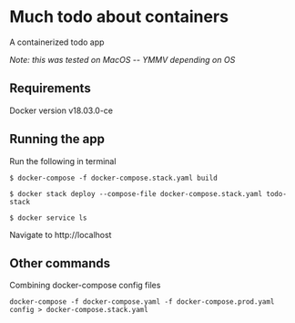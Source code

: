 # Much todo about containers
A containerized todo app

_Note: this was tested on MacOS -- YMMV depending on OS_

## Requirements
Docker version v18.03.0-ce

## Running the app
Run the following in terminal
```
$ docker-compose -f docker-compose.stack.yaml build

$ docker stack deploy --compose-file docker-compose.stack.yaml todo-stack

$ docker service ls
```
Navigate to http://localhost

## Other commands

Combining docker-compose config files

`docker-compose -f docker-compose.yaml -f docker-compose.prod.yaml config > docker-compose.stack.yaml`
